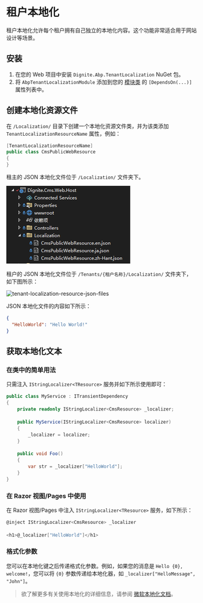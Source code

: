 # 租户本地化

租户本地化允许每个租户拥有自己独立的本地化内容。这个功能非常适合用于网站设计等场景。

## 安装

1. 在您的 Web 项目中安装 `Dignite.Abp.TenantLocalization` NuGet 包。
2. 将 `AbpTenantLocalizationModule` 添加到您的 [模块类](https://docs.abp.io/zh-Hans/abp/latest/Module-Development-Basics) 的 `[DependsOn(...)]` 属性列表中。

## 创建本地化资源文件

在 `/Localization/` 目录下创建一个本地化资源文件类，并为该类添加 `TenantLocalizationResourceName` 属性，例如：

```csharp
[TenantLocalizationResourceName]
public class CmsPublicWebResource
{
}
```

租主的 JSON 本地化文件位于 `/Localization/` 文件夹下。

![localization-resource-json-files](cms/images/localization-resource-json-files.png)

租户的 JSON 本地化文件位于 `/Tenants/{租户名称}/Localization/` 文件夹下，如下图所示：

![tenant-localization-resource-json-files](cms/images/tenant-localization-resource-json-files.jpg)

JSON 本地化文件的内容如下所示：

```json
{
  "HelloWorld": "Hello World!"
}
```

## 获取本地化文本

### 在类中的简单用法

只需注入 `IStringLocalizer<TResource>` 服务并如下所示使用即可：

```csharp
public class MyService : ITransientDependency
{
    private readonly IStringLocalizer<CmsResource> _localizer;

    public MyService(IStringLocalizer<CmsResource> localizer)
    {
        _localizer = localizer;
    }

    public void Foo()
    {
        var str = _localizer["HelloWorld"];
    }
}
```

### 在 Razor 视图/Pages 中使用

在 Razor 视图/Pages 中注入 `IStringLocalizer<TResource>` 服务，如下所示：

```csharp
@inject IStringLocalizer<CmsResource> _localizer

<h1>@_localizer["HelloWorld"]</h1>
```

### 格式化参数

您可以在本地化键之后传递格式化参数。例如，如果您的消息是 `Hello {0}, welcome!`，您可以将 `{0}` 参数传递给本地化器，如 `_localizer["HelloMessage", "John"]`。

> 欲了解更多有关使用本地化的详细信息，请参阅 [微软本地化文档](https://docs.microsoft.com/zh-cn/aspnet/core/fundamentals/localization)。

